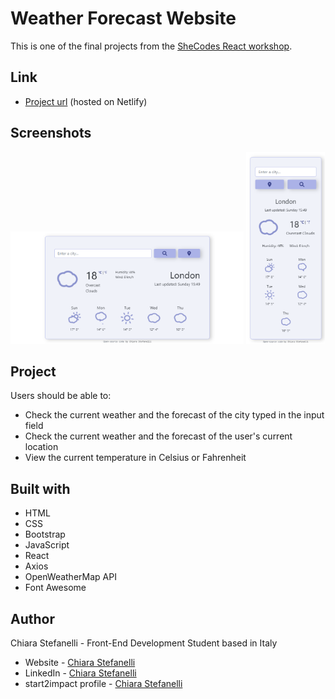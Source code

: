 # Weather Forecast Website

This is one of the final projects from the [SheCodes React workshop](https://www.shecodes.io/react).

## Link

- [Project url](https://shecodesreact-weather-forecast.netlify.app/) (hosted on Netlify)

## Screenshots

<img src="./screenshots/weather-website-desktop-preview.png" alt="Weather website desktop preview" width="74%"> 
<img src="./screenshots/weather-website-mobile-preview.png" alt="Weather website mobile preview" width="25%">

## Project

Users should be able to:

- Check the current weather and the forecast of the city typed in the input field
- Check the current weather and the forecast of the user's current location
- View the current temperature in Celsius or Fahrenheit

## Built with

- HTML
- CSS
- Bootstrap
- JavaScript
- React
- Axios
- OpenWeatherMap API
- Font Awesome

## Author

Chiara Stefanelli - Front-End Development Student based in Italy

- Website - [Chiara Stefanelli](https://chiarastefanelli.netlify.app/)
- LinkedIn - [Chiara Stefanelli](https://www.linkedin.com/in/chiarastefanelli/?locale=en_US)
- start2impact profile - [Chiara Stefanelli](https://talent.start2impact.it/profile/chiara-stefanelli-13)
